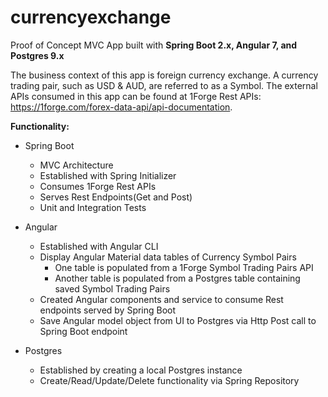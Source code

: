 # currencyexchange
Proof of Concept MVC App built with **Spring Boot 2.x, Angular 7, and Postgres 9.x**

The business context of this app is foreign currency exchange.  A currency trading pair, such as USD & AUD, are referred to as a Symbol.  The external APIs consumed in this app can be found at 1Forge Rest APIs: https://1forge.com/forex-data-api/api-documentation.

**Functionality:**
- Spring Boot
  - MVC Architecture
  - Established with Spring Initializer
  - Consumes 1Forge Rest APIs
  - Serves Rest Endpoints(Get and Post)
  - Unit and Integration Tests
  
- Angular
  - Established with Angular CLI
  - Display Angular Material data tables of Currency Symbol Pairs
    - One table is populated from a 1Forge Symbol Trading Pairs API
    - Another table is populated from a Postgres table containing saved Symbol Trading Pairs
  - Created Angular components and service to consume Rest endpoints served by Spring Boot
  - Save Angular model object from UI to Postgres via Http Post call to Spring Boot endpoint

- Postgres
  - Established by creating a local Postgres instance
  - Create/Read/Update/Delete functionality via Spring Repository
